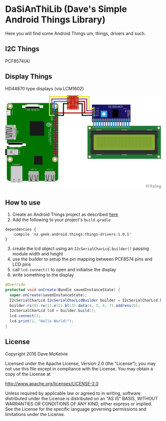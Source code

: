 # DaSiAnThiLib (Dave's Simple Android Things Library)

Here you will find some Android Things um, things, drivers and such.

## I2C Things

PCF8574(A)

## Display Things

HD44870 type displays (via LCM1602)

![Raspberry Pi Hookup](rpi3_lcd.png)

## How to use

1. Create an Android Things project as described [here](https://developer.android.com/things/training/first-device/create-studio-project.html)
2. Add the following to your project's `build.gradle`
```
dependencies {
    compile 'nz.geek.android.things:things-drivers:1.0.1'
}
```
3. create the lcd object using an `I2cSerialCharLcd.builder()` passing module width and height
4. use the builder to setup the pin mapping between PCF8574 pins and LCD pins
5. call `lcd.connect()` to open and initialise the display
6. write something to the display
```java
@Override
protected void onCreate(Bundle savedInstanceState) {
  super.onCreate(savedInstanceState);
  I2cSerialCharLcd.I2cSerialCharLcdBuilder builder = I2cSerialCharLcd.builder(20, 4);
  builder.rs(0).rw(1).e(2).bl(3).data(4, 5, 6, 7).address(6);
  I2cSerialCharLcd lcd = builder.build();
  lcd.connect();
  lcd.print(1, "Hello World!");
}
```

## License

Copyright 2016  Dave McKelvie

Licensed under the Apache License, Version 2.0 (the "License");
you may not use this file except in compliance with the License.
You may obtain a copy of the License at

http://www.apache.org/licenses/LICENSE-2.0

Unless required by applicable law or agreed to in writing, software
distributed under the License is distributed on an "AS IS" BASIS,
WITHOUT WARRANTIES OR CONDITIONS OF ANY KIND, either express or implied.
See the License for the specific language governing permissions and
limitations under the License.

